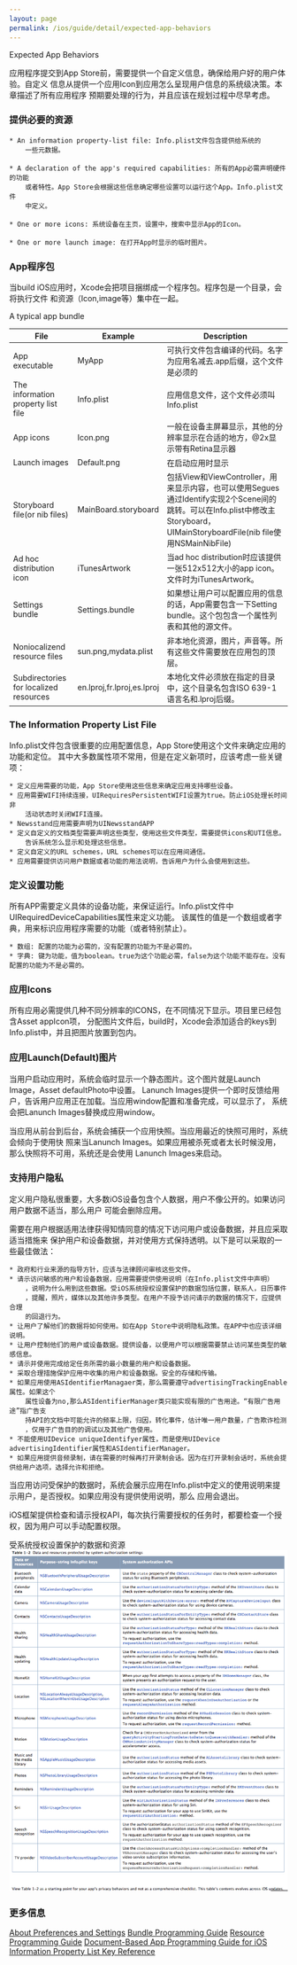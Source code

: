 ```yaml
---
layout: page
permalink: /ios/guide/detail/expected-app-behaviors
---
```


Expected App Behaviors

应用程序提交到App Store前，需要提供一个自定义信息，确保给用户好的用户体验。自定义
信息从提供一个应用Icon到应用怎么呈现用户信息的系统级决策。本章描述了所有应用程序
预期要处理的行为，并且应该在规划过程中尽早考虑。

### 提供必要的资源

	* An information property-list file: Info.plist文件包含提供给系统的
		一些元数据。

	* A declaration of the app's required capabilities: 所有的App必需声明硬件的功能
		或者特性。App Store会根据这些信息确定哪些设置可以运行这个App。Info.plist文件
		中定义。

	* One or more icons: 系统设备在主页，设置中，搜索中显示App的Icon。
	
	* One or more launch image:	在打开App时显示的临时图片。

### App程序包
当build iOS应用时，Xcode会把项目捆绑成一个程序包。程序包是一个目录，会将执行文件
和资源（Icon,image等）集中在一起。

A typical app bundle

File     | Example   | Description
---------|-----------|--------------------------------
App executable | MyApp  | 可执行文件包含编译的代码。名字为应用名减去.app后缀，这个文件是必须的
The information property list file | Info.plist | 应用信息文件，这个文件必须叫Info.plist
App icons | Icon.png | 一般在设备主屏幕显示，其他的分辨率显示在合适的地方，@2x显示带有Retina显示器
Launch images | Default.png | 在启动应用时显示
Storyboard file(or nib files) | MainBoard.storyboard | 包括View和ViewController，用来显示内容，也可以使用Segues通过Identify实现2个Scene间的跳转。可以在Info.plist中修改主Storyboard，UIMainStoryboardFile(nib file使用NSMainNibFile)
Ad hoc distribution icon | iTunesArtwork | 当ad hoc distribution时应该提供一张512x512大小的app icon。文件时为iTunesArtwork。
Settings bundle | Settings.bundle | 如果想让用户可以配置应用的信息的话，App需要包含一下Setting bundle。这个包包含一个属性列表和其他的源文件。
Noniocalizend resource files | sun.png,mydata.plist | 非本地化资源，图片，声音等。所有这些文件需要放在应用包的顶层。
Subdirectories for localized resources | en.lproj,fr.lproj,es.lproj | 本地化文件必须放在指定的目录中，这个目录名包含ISO 639-1语言名和.lproj后缀。

### The Information Property List File
Info.plist文件包含很重要的应用配置信息，App Store使用这个文件来确定应用的功能和定位。
其中大多数属性项不常用，但是在定义新项时，应该考虑一些关键项：

	* 定义应用需要的功能，App Store使用这些信息来确定应用支持哪些设备。
	* 应用需要WIFI持续连接，UIRequiresPersistentWIFI设置为true。防止iOS处理长时间非
		活动状态时关闭WIFI连接。
	* Newsstand应用需要声明为UINewsstandAPP
	* 定义自定义的文档类型需要声明这些类型，使用这些文件类型，需要提供icons和UTI信息。
		告诉系统怎么显示和处理这些信息。
	* 定义自定义的URL schemes，URL schemes可以在应用间通信。
	* 应用需要提供访问用户数据或者功能的用法说明，告诉用户为什么会使用到这些。

### 定义设置功能
所有APP需要定义具体的设备功能，来保证运行。Info.plist文件中UIRequiredDeviceCapabilities属性来定义功能。
该属性的值是一个数组或者字典，用来标识应用程序需要的功能（或者特别禁止）。

	* 数组: 配置的功能为必需的，没有配置的功能为不是必需的。
	* 字典: 键为功能，值为boolean。true为这个功能必需，false为这个功能不能存在。没有配置的功能为不是必需的。

### 应用Icons
所有应用必需提供几种不同分辨率的ICONS，在不同情况下显示。项目里已经包含Asset appIcon项，
分配图片文件后，build时，Xcode会添加适合的keys到Info.plist中，并且把图片放置到包内。

### 应用Launch(Default)图片
当用户启动应用时，系统会临时显示一个静态图片。这个图片就是Launch Image，Asset defaultPhoto中设置。
Lanunch Images提供一个即时反馈给用户，告诉用户应用正在加载。当应用window配置和准备完成，可以显示了，
系统会把Lanunch Images替换成应用window。

当应用从前台到后台，系统会捕获一个应用快照。当应用最近的快照可用时，系统会倾向于使用快
照来当Lanunch Images。如果应用被杀死或者太长时候没用，那么快照将不可用，系统还是会使用
Lanunch Images来启动。

### 支持用户隐私
定义用户隐私很重要，大多数iOS设备包含个人数据，用户不像公开的。如果访问用户数据不适当，那么用户
可能会删除应用。

需要在用户根据适用法律获得知情同意的情况下访问用户或设备数据，并且应采取适当措施来
保护用户和设备数据，并对使用方式保持透明。以下是可以采取的一些最佳做法：

	* 政府和行业来源的指导方针，应该与法律顾问审核这些文件。
	* 请示访问敏感的用户和设备数据，应用需要提供使用说明（在Info.plist文件中声明）
		，说明为什么用到这些数据。受iOS系统授权设置保护的数据包括位置，联系人，日历事件
		，提醒，照片，媒体以及其他许多类型。在用户不授予访问请示的数据的情况下，应提供合理
		的回退行为。
	* 让用户了解他们的数据将如何使用。如在App Store中说明隐私政策。在APP中也应该详细说明。
	* 让用户控制他们的用户或设备数据。提供设备，以便用户可以根据需要禁止访问某些类型的敏感信息。
	* 请示并使用完成给定任务所需的最小数量的用户和设备数据。
	* 采取合理措施保护应用中收集的用户和设备数据。安全的存储和传输。
	* 如果应用使用ASIdentifierManagaer类，那么需要遵守advertisingTrackingEnable属性。如果这个
		属性设备为no,那么ASIdentifierManager类只能实现有限的广告用途。“有限广告用途”指广告支
		持API的文档中可能允许的频率上限，归因，转化事件，估计唯一用户数量，广告欺诈检测
		，仅用于广告目的的调试以及其他广告使用。
	* 不能使用UIDevice uniqueIdentifyer属性，而是使用UIDevice advertisingIdentifier属性和ASIdentifierManager。
	* 如果应用提供音频录制，请在需要的时候再打开录制会话。因为在打开录制会话时，系统会提供给用户选项，选择允许和拒绝。

当应用访问受保护的数据时，系统会展示应用在Info.plist中定义的使用说明来提示用户，是否授权。如果应用没有提供使用说明，那么
应用会退出。

iOS框架提供检查和请示授权API，每次执行需要授权的任务时，都要检查一个授权，因为用户可以手动配置权限。

受系统授权设置保护的数据和资源
![受系统授权设置保护的数据和资](/assets/ios/ios-guide-authorization.png)

### 更多信息
[About Preferences and Settings](https://developer.apple.com/library/content/documentation/Cocoa/Conceptual/UserDefaults/Introduction/Introduction.html#//apple_ref/doc/uid/10000059i)
[Bundle Programming Guide](https://developer.apple.com/library/content/documentation/CoreFoundation/Conceptual/CFBundles/Introduction/Introduction.html#//apple_ref/doc/uid/10000123i)
[Resource Programming Guide](https://developer.apple.com/library/content/documentation/Cocoa/Conceptual/LoadingResources/Introduction/Introduction.html#//apple_ref/doc/uid/10000051i)
[Document-Based App Programming Guide for iOS](https://developer.apple.com/library/content/documentation/DataManagement/Conceptual/DocumentBasedAppPGiOS/Introduction/Introduction.html#//apple_ref/doc/uid/TP40011149)
[Information Property List Key Reference](https://developer.apple.com/library/content/documentation/General/Reference/InfoPlistKeyReference/Introduction/Introduction.html#//apple_ref/doc/uid/TP40009248-SW1)
